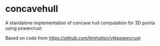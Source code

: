 concavehull
===========

A standalone implementation of concave hull computation for 3D points using powercrust

Based on code from https://github.com/timhutton/vtkpowercrust
